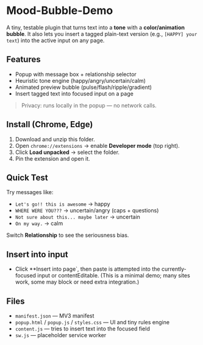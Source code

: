 # Mood-Bubble-Demo
A tiny, testable plugin that turns text into a **tone** with a **color/animation bubble**.
It also lets you insert a tagged plain-text version (e.g., `[HAPPY] your text`) into the active input on any page.

## Features
- Popup with message box + relationship selector
- Heuristic tone engine (happy/angry/uncertain/calm)
- Animated preview bubble (pulse/flash/ripple/gradient)
- Insert tagged text into focused input on a page

> Privacy: runs locally in the popup — no network calls.

## Install (Chrome, Edge)
1. Download and unzip this folder.
2. Open `chrome://extensions` → enable **Developer mode** (top right).
3. Click **Load unpacked** → select the folder.
4. Pin the extension and open it.

## Quick Test
Try messages like:
- `Let's go!! this is awesome` → happy
- `WHERE WERE YOU???` → uncertain/angry (caps + questions)
- `Not sure about this... maybe later` → uncertain
- `On my way.` → calm

Switch **Relationship** to see the seriousness bias.

## Insert into input
- Click **Insert into page`, then paste is attempted into the currently-focused input or contentEditable.
  (This is a minimal demo; many sites work, some may block or need extra integration.)

## Files
- `manifest.json` — MV3 manifest
- `popup.html` / `popup.js` / `styles.css` — UI and tiny rules engine
- `content.js` — tries to insert text into the focused field
- `sw.js` — placeholder service worker
